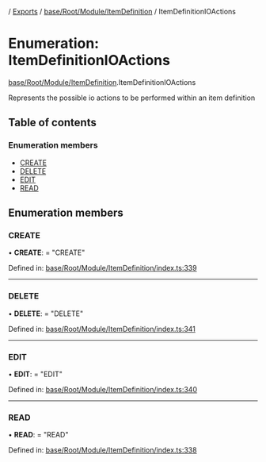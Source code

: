 [](../README.md) / [Exports](../modules.md) / [base/Root/Module/ItemDefinition](../modules/base_root_module_itemdefinition.md) / ItemDefinitionIOActions

# Enumeration: ItemDefinitionIOActions

[base/Root/Module/ItemDefinition](../modules/base_root_module_itemdefinition.md).ItemDefinitionIOActions

Represents the possible io actions to be performed
within an item definition

## Table of contents

### Enumeration members

- [CREATE](base_root_module_itemdefinition.itemdefinitionioactions.md#create)
- [DELETE](base_root_module_itemdefinition.itemdefinitionioactions.md#delete)
- [EDIT](base_root_module_itemdefinition.itemdefinitionioactions.md#edit)
- [READ](base_root_module_itemdefinition.itemdefinitionioactions.md#read)

## Enumeration members

### CREATE

• **CREATE**: = "CREATE"

Defined in: [base/Root/Module/ItemDefinition/index.ts:339](https://github.com/onzag/itemize/blob/11a98dec/base/Root/Module/ItemDefinition/index.ts#L339)

___

### DELETE

• **DELETE**: = "DELETE"

Defined in: [base/Root/Module/ItemDefinition/index.ts:341](https://github.com/onzag/itemize/blob/11a98dec/base/Root/Module/ItemDefinition/index.ts#L341)

___

### EDIT

• **EDIT**: = "EDIT"

Defined in: [base/Root/Module/ItemDefinition/index.ts:340](https://github.com/onzag/itemize/blob/11a98dec/base/Root/Module/ItemDefinition/index.ts#L340)

___

### READ

• **READ**: = "READ"

Defined in: [base/Root/Module/ItemDefinition/index.ts:338](https://github.com/onzag/itemize/blob/11a98dec/base/Root/Module/ItemDefinition/index.ts#L338)
